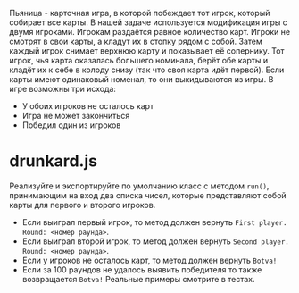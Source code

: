Пьяница - карточная игра, в которой побеждает тот игрок, который собирает все карты. В нашей задаче используется модификация игры с двумя игроками. Игрокам раздаётся равное количество карт. Игроки не смотрят в свои карты, а кладут их в стопку рядом с собой. Затем каждый игрок снимает верхнюю карту и показывает её сопернику. Тот игрок, чья карта оказалась большего номинала, берёт обе карты и кладёт их к себе в колоду снизу (так что своя карта идёт первой). Если карты имеют одинаковый номенал, то они выкидываются из игры. В игре возможны три исхода:
* У обоих игроков не осталось карт
* Игра не может закончиться
* Победил один из игроков

# drunkard.js
Реализуйте и экспортируйте по умолчанию класс с методом `run()`, принимающим на вход два списка чисел, которые представляют собой карты для первого и второго игроков.
* Если выиграл первый игрок, то метод должен вернуть `First player. Round: <номер раунда>`.
* Если выиграл второй игрок, то метод должен вернуть `Second player. Round: <номер раунда>`.
* Если у игроков не осталось карт, то метод должен вернуть `Botva!`
* Если за 100 раундов не удалось выявить победителя то также возвращается `Botva!`
Реальные примеры смотрите в тестах. 
